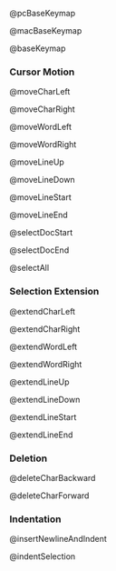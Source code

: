@pcBaseKeymap

@macBaseKeymap

@baseKeymap

### Cursor Motion

@moveCharLeft

@moveCharRight

@moveWordLeft

@moveWordRight

@moveLineUp

@moveLineDown

@moveLineStart

@moveLineEnd

@selectDocStart

@selectDocEnd

@selectAll

### Selection Extension

@extendCharLeft

@extendCharRight

@extendWordLeft

@extendWordRight

@extendLineUp

@extendLineDown

@extendLineStart

@extendLineEnd

### Deletion

@deleteCharBackward

@deleteCharForward

### Indentation

@insertNewlineAndIndent

@indentSelection
